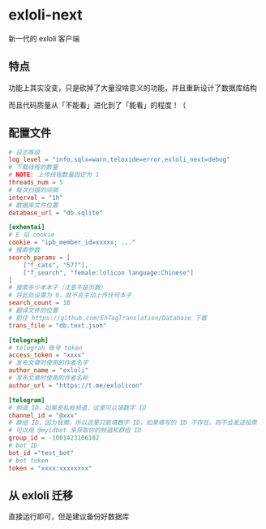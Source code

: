 # exloli-next

新一代的 exloli 客户端

## 特点

功能上其实没变，只是砍掉了大量没啥意义的功能，并且重新设计了数据库结构

而且代码质量从「不能看」进化到了「能看」的程度！（

## 配置文件

```toml
# 日志等级
log_level = "info,sqlx=warn,teloxide=error,exloli_next=debug"
# 下载线程的数量
# NOTE: 上传线程数量固定为 1
threads_num = 5
# 每次扫描的间隔
interval = "1h"
# 数据库文件位置
database_url = "db.sqlite"

[exhentai]
# E 站 cookie
cookie = "ipb_member_id=xxxxx; ..."
# 搜索参数
search_params = [
    ["f_cats", "577"],
    ["f_search", "female:lolicon language:Chinese"]
]
# 搜索多少本本子（注意不是页数）
# 将此处设置为 0，就不会主动上传任何本子
search_count = 10
# 翻译文件的位置
# 前往 https://github.com/EhTagTranslation/Database 下载
trans_file = "db.text.json"

[telegraph]
# telegrah 账号 token
access_token = "xxxx"
# 发布文章时使用的作者名字
author_name = "exloli"
# 发布文章时使用的作者名称
author_url = "https://t.me/exlolicon"

[telegram]
# 频道 ID，如果是私有频道，这里可以填数字 ID
channel_id = "@xxx"
# 群组 ID，因为我懒，所以这里只能填数字 ID，如果填写的 ID 不存在，则不会发送投票
# 可以用 @myidbot 来获取你的频道和群组 ID
group_id = -1001423106182
# bot ID
bot_id ="test_bot"
# bot token
token = "xxxx:xxxxxxxx"
```

## 从 exloli 迁移

直接运行即可，但是建议备份好数据库
